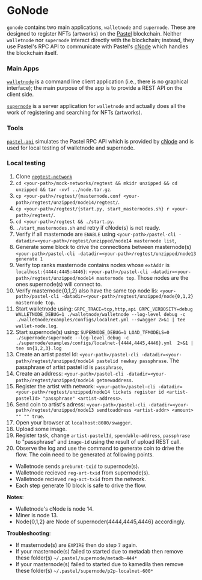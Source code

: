 # GoNode

`gonode` contains two main applications, `walletnode` and `supernode`. These are designed to register NFTs (artworks) on the [Pastel](http://pastel.wiki/en/home) blockchain. Neither `walletnode` nor `supernode`  interact directly with the blockchain; instead, they use Pastel's RPC API to communicate with Pastel's [cNode](https://github.com/pastelnetwork/pastel) which handles the blockchain itself.

### Main Apps

[`walletnode`](walletnode/README.md) is a command line client application (i.e., there is no graphical interface); the main purpose of the app is to provide a REST API on the client side.

[`supernode`](supernode/README.md) is a server application for `walletnode` and actually does all the work of registering and searching for NFTs (artworks).

### Tools

[`pastel-api`](tools/pastel-api/README.md) simulates the Pastel RPC API which is provided by [cNode](https://github.com/pastelnetwork/pastel) and is used for local testing of walletnode and supernode.

### Local testing
1. Clone [`regtest-network`](https://github.com/pastelnetwork/mock-networks)
2. `cd <your-path>/mock-networks/regtest && mkidr unzipped && cd unzipped && tar -xvf ../node.tar.gz`.
3. `cp <your-path>/regtest/{masternode.conf <your-path>/regtest/unzipped/node14/regtest/`.
4. `cp <your-path>/regtest/{start.py, start_masternodes.sh} r <your-path>/regtest/`.
6. `cd <your-path>/regtest && ./start.py`.  
7. `./start_masternodes.sh` and retry if cNode(s) is not ready.
8. Verify if all masternode are `ENABLE` using `<your-path>/pastel-cli -datadir=<your-path>/regtest/unzipped/node14 masternode list`,
9. Generate some block to drive the connections between masternode(s) `<your-path>/pastel-cli -datadir=<your-path>/regtest/unzipped/node13 generate 1`
9. Verify top ranks masternode contains nodes whose `extAddr` is `localhost:{4444:4445:4446}`: `<your-path>/pastel-cli -datadir=<your-path>/regtest/unzipped/node14 masternode top`. Those nodes are the ones supernode(s) will connect to.
10. Verify masternode{0,1,2} also have the same top node lis: `<your-path>/pastel-cli -datadir=<your-path>/regtest/unzipped/node{0,1,2} masternode top`.
11. Start walletnode using: `GRPC_TRACE=tcp,http,api GRPC_VERBOSITY=debug WALLETNODE_DEBUG=1 ./walletnode/walletnode --log-level debug -c ./walletnode/examples/configs/localnet.yml --swagger 2>&1 | tee wallet-node.log`.
12. Start supernode(s) using: `SUPERNODE_DEBUG=1 LOAD_TFMODELS=0 ./supernode/supernode --log-level debug -c ./supernode/examples/configs/localnet-{4444,4445,4446}.yml  2>&1 | tee sn{1,2,3}.log` 
13. Create an artist pastel Id: `<your-path>/pastel-cli -datadir=<your-path>/regtest/unzipped/node14 pastelid newkey passphrase`. The passphrase of artist pastel id is `passphrase`,
14. Create an address: `<your-path>/pastel-cli -datadir=<your-path>/regtest/unzipped/node14 getnewaddress`.
15. Register the artist with network:  `<your-path>/pastel-cli -datadir=<your-path>/regtest/unzipped/node14 tickets register id <artist-pastelId> "passphrase" <artist-address>`.
16. Send coin to artist's adress: `<your-path>/pastel-cli -datadir=<your-path>/regtest/unzipped/node13 sendtoaddress <artist-addr> <amount> "" "" true`.
17. Open your browser at `localhost:8080/swagger`.
18. Upload some image.
19. Register task, change `artist-pastelId`, `spendable-address`, `passphrase` to "passphrase" and `image-id` using the result of upload REST call.
20. Observe the log and use the command to generate coin to drive the flow. The coin need to be generated at following points.
- Walletnode sends `preburnt-txid` to supernode(s).
- Walletnode recieved `reg-art-txid` from supernode(s).
- Walletnode recieved `reg-act-txid` from the network.
- Each step generate 10 block is safe to drive the flow.

**Notes**:
- Walletnode's cNode is node 14.
- Miner is node 13.
- Node{0,1,2} are Node of supernoder{4444,4445,4446} accordingly.

**Troubleshooting**:
- If masternode(s) are `EXPIRE` then do step `7` again.
- If your masternode(s) failed to started due to metadab then remove these folder(s) `~/.pastel/supernode/metadb-444*`
- If your masternode(s) failed to started due to kamedila then remove these folder(s) `~/.pastel/supernode/p2p-localnet-600*`
